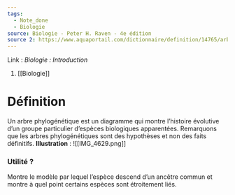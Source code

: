 ```yaml
---
tags:
  - Note_done
  - Biologie
source: Biologie - Peter H. Raven - 4e édition
source 2: https://www.aquaportail.com/dictionnaire/definition/14765/arbre-phylogenetique#les_explications
---
```


Link :
_Biologie : Introduction_
1. [[Biologie]]

# Définition
Un arbre phylogénétique est un diagramme qui montre l’histoire évolutive d’un groupe particulier d’espèces biologiques apparentées. Remarquons que les arbres phylogénétiques sont des hypothèses et non des faits définitifs. 
**Illustration** : ![[IMG_4629.png]]
### Utilité ?
Montre le modèle par lequel l’espèce descend d’un ancêtre commun et montre à quel point certains espèces sont étroitement liés. 